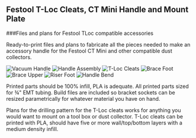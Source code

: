 ## Festool T-Loc Cleats, CT Mini Handle and Mount Plate

###Files and plans for Festool TLoc compatible accessories

Ready-to-print files and plans to fabricate all the pieces needed to make an accessory handle for the Festool CT Mini and other compatible dust collectors.

![Vacuum Handle]('./images/vacuum_handle.jpg') ![Handle Assembly]('./images/2021-06-15_14-37.png') 
![T-Loc Cleats]('./images/2021-06-15_10-35.png') ![Brace Foot]('./images/2021-06-15_10-39.png') ![Brace Upper]('./images/2021-06-15_10-40.png') ![Riser Foot]('./images/2021-06-15_10-42.png') ![Handle Bend]('./images/2021-06-15_13-27_1.png')

Printed parts should be 100% infill, PLA is adequate. All printed parts sized for ¾" EMT tubing. Build files are included so bracket sockets can be resized parametrically for whatever material you have on hand.

Plans for the drilling pattern for the T-Loc cleats works for anything you would want to mount on a tool box or dust collector. T-Loc cleats can be printed with PLA, should have five or more wall/top/bottom layers with a medium density infill.
